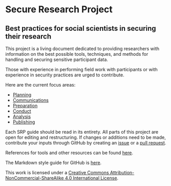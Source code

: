 # Secure Research Project
## Best practices for social scientists in securing their research

This project is a living document dedicated to providing researchers with information on the best possible tools, techniques, and methods for handling and securing sensitive participant data.

Those with experience in performing field work with participants or with experience in security practices are urged to contribute.

Here are the current focus areas:

* [Planning](resources/planning/README.md)
* [Communications](resources/communications/README.md)
* [Preparation](resources/preparation/README.md)
* [Conduct](resources/conduct/README.md)
* [Analysis](resources/analysis/README.md)
* [Publishing](resources/publishing/README.md)

Each SRP guide should be read in its entirety. All parts of this project are open for editing and restructuring. If changes or additions need to be made, contribute your inputs through GitHub by creating an [issue](https://github.com/CGRII/SRP/issues) or a [pull request](https://github.com/CGRII/SRP/pulls).

References for tools and other resources can be found [here](resources/references.md).

The Markdown style guide for GitHub is [here](https://guides.github.com/features/mastering-markdown/).

This work is licensed under a [Creative Commons Attribution-NonCommercial-ShareAlike 4.0 International License](http://creativecommons.org/licenses/by-nc-sa/4.0/).
